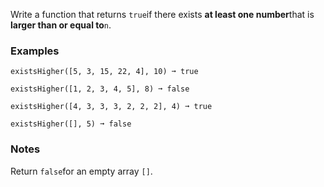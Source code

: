 Write a function that returns `true`if there exists **at least one number**that is **larger than or equal to**`n`.


### Examples ###
    existsHigher([5, 3, 15, 22, 4], 10) ➞ true

    existsHigher([1, 2, 3, 4, 5], 8) ➞ false

    existsHigher([4, 3, 3, 3, 2, 2, 2], 4) ➞ true

    existsHigher([], 5) ➞ false


### Notes ###
Return `false`for an empty array `[]`.
